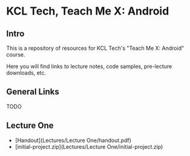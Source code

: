 # KCL Tech, Teach Me X: Android

## Intro

This is a repository of resources for KCL Tech's "Teach Me X: Android" course.

Here you will find links to lecture notes, code samples, pre-lecture downloads, etc.

## General Links

TODO

## Lecture One

- [Handout](Lectures/Lecture One/handout.pdf)
- [initial-project.zip](Lectures/Lecture One/initial-project.zip)
